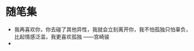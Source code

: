 # 随笔集

- 我再喜欢你，你去碰了其他异性，我就会立刻离开你，我不怕孤独只怕辜负，比起情感泛滥，我更喜欢孤独																																													——宫崎骏
- 